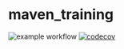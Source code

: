 # maven_training
![example workflow](https://github.com/github/docs/actions/workflows/main.yml/badge.svg)
[![codecov](https://codecov.io/gh/WahabBello/maven_training/branch/main/graph/badge.svg)](https://codecov.io/gh/WahabBello/maven_training)




